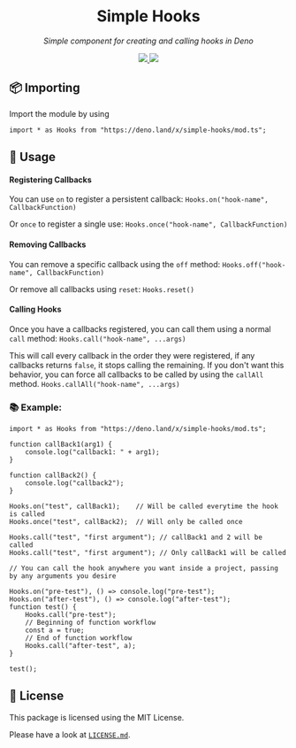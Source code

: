 <h1 align="center">Simple Hooks</h1>
<p align="center"><i>Simple component for creating and calling hooks in Deno</i></p>
<p align="center">
    <a href="https://github.com/elizeuangelo/simple-hooks/releases">
        <img src="https://img.shields.io/github/release/elizeuangelo/simple-hooks.svg?color=bright_green&label=latest&style=flat-square">
    </a>
    <a href="https://opensource.org/licenses/MIT">
        <img src="https://img.shields.io/badge/license-MIT-brightgreen.svg?style=flat-square">
    </a>
</p>

## 📦 Importing

Import the module by using

```
import * as Hooks from "https://deno.land/x/simple-hooks/mod.ts";
```

## 📖 Usage

#### Registering Callbacks

You can use `on` to register a persistent callback:
`Hooks.on("hook-name", CallbackFunction)`

Or `once` to register a single use:
`Hooks.once("hook-name", CallbackFunction)`

#### Removing Callbacks

You can remove a specific callback using the `off` method:
`Hooks.off("hook-name", CallbackFunction)`

Or remove all callbacks using `reset`:
`Hooks.reset()`

#### Calling Hooks

Once you have a callbacks registered, you can call them using a normal `call` method:
`Hooks.call("hook-name", ...args)`

This will call every callback in the order they were registered, if any callbacks returns `false`, it stops calling the remaining.
If you don't want this behavior, you can force all callbacks to be called by using the `callAll` method.
`Hooks.callAll("hook-name", ...args)`

### 📚 Example:

```
import * as Hooks from "https://deno.land/x/simple-hooks/mod.ts";

function callBack1(arg1) {
    console.log("callback1: " + arg1);
}

function callBack2() {
    console.log("callback2");
}

Hooks.on("test", callBack1);    // Will be called everytime the hook is called
Hooks.once("test", callBack2);  // Will only be called once

Hooks.call("test", "first argument"); // callBack1 and 2 will be called
Hooks.call("test", "first argument"); // Only callBack1 will be called

// You can call the hook anywhere you want inside a project, passing by any arguments you desire

Hooks.on("pre-test"), () => console.log("pre-test");
Hooks.on("after-test"), () => console.log("after-test");
function test() {
    Hooks.call("pre-test");
    // Beginning of function workflow
    const a = true;
    // End of function workflow
    Hooks.call("after-test", a);
}

test();
```

## 📃 License

This package is licensed using the MIT License.

Please have a look at [`LICENSE.md`](LICENSE.md).
